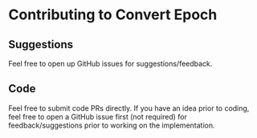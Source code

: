 # Contributing to Convert Epoch

## Suggestions

Feel free to open up GitHub issues for suggestions/feedback.

## Code

Feel free to submit code PRs directly. If you have an idea prior to coding, feel free to open a GitHub issue first (not required) for feedback/suggestions prior to working on the implementation.
